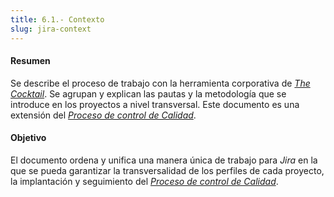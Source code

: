 ```yaml
---
title: 6.1.- Contexto
slug: jira-context
---
```


#### Resumen

Se describe el proceso de trabajo con la herramienta corporativa de [_The Cocktail_](https://the-cocktail.com). Se agrupan y explican las pautas y la metodología que se introduce en los proyectos a nivel transversal. Este documento es una extensión del [_Proceso de control de Calidad_](/qa/1-qap/).

#### Objetivo

El documento ordena y unifica una manera única de trabajo para _Jira_ en la que se pueda garantizar la transversalidad de los perfiles de cada proyecto, la implantación y seguimiento del [_Proceso de control de Calidad_](/qa/1-qap/).
